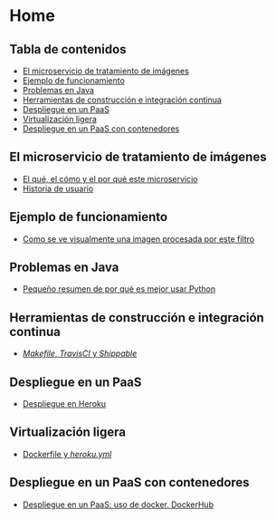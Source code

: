 # Home

## Tabla de contenidos
<!--ts-->
   * [El microservicio de tratamiento de imágenes](#El-microservicio-de-tratamiento-de-imagenes)
   * [Ejemplo de funcionamiento](#Ejemplo-de-funcionamiento)
   * [Problemas en Java](#Problemas-en-Java)
   * [Herramientas de construcción e integración continua](#Herramientas-de-construccion-e-integracion-continua)
   * [Despliegue en un PaaS](#Despliegue-en-un-PaaS)
   * [Virtualización ligera](#Virtualizacion-ligera)
   * [Despliegue en un PaaS con contenedores](#Despliegue-en-un-PaaS-con-contenedores)
<!--te-->

## El microservicio de tratamiento de imágenes

- [El qué, el cómo y el por qué este microservicio](https://nazaretrogue.github.io/Microservicio-multimedia/Utilidad)
- [Historia de usuario](https://nazaretrogue.github.io/Microservicio-multimedia/Historia_usuario.pdf)

## Ejemplo de funcionamiento

- [Como se ve visualmente una imagen procesada por este filtro](https://nazaretrogue.github.io/Microservicio-multimedia/Funcionamiento_filtro)

## Problemas en Java

- [Pequeño resumen de por qué es mejor usar Python](https://nazaretrogue.github.io/Microservicio-multimedia/Problemas_java)

## Herramientas de construcción e integración continua

- [*Makefile*, *TravisCI* y *Shippable*](https://nazaretrogue.github.io/Microservicio-multimedia/Tecnologias_usadas)

## Despliegue en un PaaS

- [Despliegue en Heroku](https://nazaretrogue.github.io/Microservicio-multimedia/PaaS)

## Virtualización ligera

- [Dockerfile y *heroku.yml*](https://nazaretrogue.github.io/Microservicio-multimedia/docker)

## Despliegue en un PaaS con contenedores

- [Despliegue en un PaaS: uso de docker. DockerHub]()
